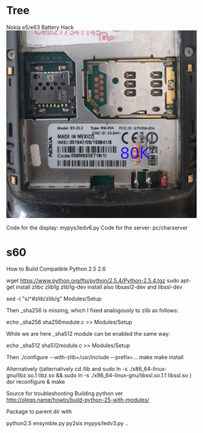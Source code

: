 # Tree
Nokia e5/e63 Battery Hack
<img src="images/batteryHack.jpg">

 Code for the display: mypys/ledv6.py
 Code for the server: pc/charserver

# s60
How to Build Compatible Python 2.5 2.6

 wget https://www.python.org/ftp/python/2.5.4/Python-2.5.4.tgz
sudo apt-get install zlibc zlib1g zlib1g-dev
install also libsasl2-dev and libssl-dev

sed -i "s/^#zlib/zlib/g" Modules/Setup

Then _sha256 is missing, which I fixed analogously to zlib as follows:

echo _sha256 sha256module.c >> Modules/Setup

While we are here _sha512 module can be enabled the same way:

echo _sha512 sha512module.c >> Modules/Setup

Then 
./configure --with-zlib=/usr/include --prefix=...
make
make install
 
Alternatively ((alternatively cd /lib and sudo ln -s ./x86_64-linux-gnu/libz.so.1 libz.so  && sudo ln -s ./x86_64-linux-gnu/libssl.so.1.1 libssl.so )
dor reconfigure & make

Source for troubleshooting Building python ver http://olegp.name/howto/build-python-25-with-modules/

Package to parent dir with 

python2.5 ensymble.py py2sis mypys/ledv3.py ..


